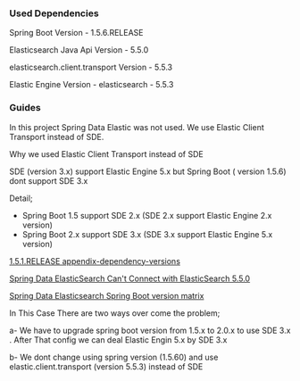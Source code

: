 ### Used Dependencies
  Spring Boot Version - 1.5.6.RELEASE
  
  Elasticsearch Java Api Version - 5.5.0
  
  elasticsearch.client.transport Version - 5.5.3 
  
  Elastic Engine Version - elasticsearch - 5.5.3
    
### Guides
 In this project Spring Data Elastic was not used. We use Elastic Client Transport instead of SDE.
 
 Why we used Elastic Client Transport instead of SDE
 
 SDE (version 3.x) support Elastic Engine 5.x but Spring Boot ( version 1.5.6) dont support SDE 3.x 
 
 Detail;
   - Spring Boot 1.5 support SDE 2.x (SDE 2.x support Elastic Engine 2.x version)
   - Spring Boot 2.x support SDE 3.x (SDE 3.x support Elastic Engine 5.x version)
    
   [1.5.1.RELEASE appendix-dependency-versions](https://docs.spring.io/spring-boot/docs/1.5.1.RELEASE/reference/html/appendix-dependency-versions.html)
   
   [Spring Data ElasticSearch Can't Connect with ElasticSearch 5.5.0](https://stackoverflow.com/questions/45264023/spring-data-elasticsearch-cant-connect-with-elasticsearch-5-5-0)

   [Spring Data Elasticsearch Spring Boot version matrix](https://github.com/spring-projects/spring-data-elasticsearch/wiki/Spring-Data-Elasticsearch---Spring-Boot---version-matrix)
   
  

 In This Case There are two ways over come the problem;
 
 a- We have to upgrade spring boot version from 1.5.x to 2.0.x to use SDE 3.x . After That config we can deal Elastic Engin 5.x by SDE 3.x

 b- We dont change using spring version (1.5.60) and use elastic.client.transport (version 5.5.3) instead of SDE  
 
 
